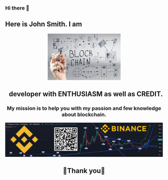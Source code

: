 ### Hi there 👋

<div align="center">
  
  <h2 align="left">Here is John Smith. I am</h2>

  ![Bitcoin to the Moon 🚀🌕📈 $BTC (Bitcoin) and Binance Coin ($BNB) will soon reach a new all-time high, let me explain why I think that Customizable Cryptocurrency Dashboard with Chart Candlestick Price Movement Volume Bull market bullish Trend](my_images/blockchain.jpg)
  
  <h2 align="right">developer with ENTHUSIASM as well as CREDIT.</h2>

  <h3>My mission is to help you with my passion and few knowledge about blockchain.</h3>
  
  ![Bitcoin to the Moon 🚀🌕📈 $BTC (Bitcoin) and Binance Coin ($BNB) will soon reach a new all-time high, let me explain why I think that Customizable Cryptocurrency Dashboard with Chart Candlestick Price Movement Volume Bull market bullish Trend](my_images/Binance_chart.png)

  <h2>🚀Thank you🚀</h2>
</div>
